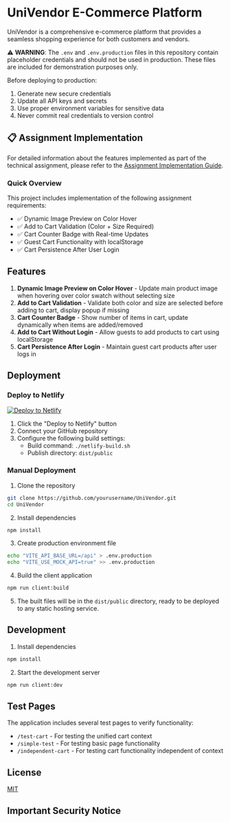 # UniVendor E-Commerce Platform

UniVendor is a comprehensive e-commerce platform that provides a seamless shopping experience for both customers and vendors.

⚠️ **WARNING**: The `.env` and `.env.production` files in this repository contain placeholder credentials and should not be used in production. These files are included for demonstration purposes only.

Before deploying to production:
1. Generate new secure credentials
2. Update all API keys and secrets
3. Use proper environment variables for sensitive data
4. Never commit real credentials to version control

## 📋 Assignment Implementation

For detailed information about the features implemented as part of the technical assignment, please refer to the [Assignment Implementation Guide](Changes_Assignment.md).

### Quick Overview
This project includes implementation of the following assignment requirements:
- ✅ Dynamic Image Preview on Color Hover
- ✅ Add to Cart Validation (Color + Size Required)
- ✅ Cart Counter Badge with Real-time Updates
- ✅ Guest Cart Functionality with localStorage
- ✅ Cart Persistence After User Login

## Features

1. **Dynamic Image Preview on Color Hover** - Update main product image when hovering over color swatch without selecting size
2. **Add to Cart Validation** - Validate both color and size are selected before adding to cart, display popup if missing
3. **Cart Counter Badge** - Show number of items in cart, update dynamically when items are added/removed
4. **Add to Cart Without Login** - Allow guests to add products to cart using localStorage
5. **Cart Persistence After Login** - Maintain guest cart products after user logs in

## Deployment

### Deploy to Netlify

[![Deploy to Netlify](https://www.netlify.com/img/deploy/button.svg)](https://app.netlify.com/start/deploy?repository=https://github.com/yourusername/UniVendor)

1. Click the "Deploy to Netlify" button
2. Connect your GitHub repository
3. Configure the following build settings:
   - Build command: `./netlify-build.sh`
   - Publish directory: `dist/public`

### Manual Deployment

1. Clone the repository
```bash
git clone https://github.com/yourusername/UniVendor.git
cd UniVendor
```

2. Install dependencies
```bash
npm install
```

3. Create production environment file
```bash
echo "VITE_API_BASE_URL=/api" > .env.production
echo "VITE_USE_MOCK_API=true" >> .env.production
```

4. Build the client application
```bash
npm run client:build
```

5. The built files will be in the `dist/public` directory, ready to be deployed to any static hosting service.

## Development

1. Install dependencies
```bash
npm install
```

2. Start the development server
```bash
npm run client:dev
```

## Test Pages

The application includes several test pages to verify functionality:

- `/test-cart` - For testing the unified cart context
- `/simple-test` - For testing basic page functionality
- `/independent-cart` - For testing cart functionality independent of context

## License

[MIT](LICENSE)
## Important Security Notice



